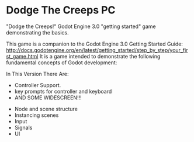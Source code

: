 # Dodge The Creeps PC
"Dodge the Creeps!"  Godot Engine 3.0 "getting started" game demonstrating the basics.

This game is a companion to the Godot Engine 3.0 Getting Started Guide: http://docs.godotengine.org/en/latest/getting_started/step_by_step/your_first_game.html
It is a game intended to demonstrate the following fundamental concepts of Godot development:

In This Version There Are:
 - Controller Support.
 - key prompts for controller and keyboard
 - AND SOME WIDESCREEN!!! 

*  Node and scene structure
*  Instancing scenes
*  Input
*  Signals
*  UI
